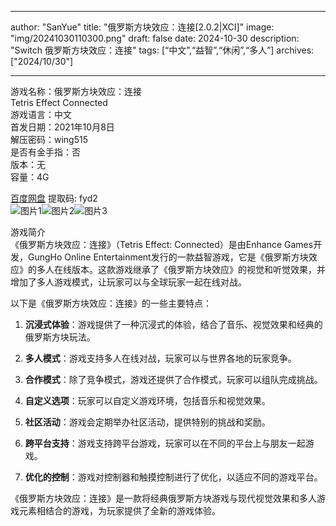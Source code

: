 
---
author: "SanYue"
title: "俄罗斯方块效应：连接[2.0.2|XCI]"
image: "img/20241030110300.png"
draft: false
date: 2024-10-30
description: "Switch 俄罗斯方块效应：连接"
tags: [“中文”,“益智”,“休闲”,“多人”]
archives: ["2024/10/30"]

---

游戏名称：俄罗斯方块效应：连接   
Tetris Effect Connected    
游戏语言：中文  
首发日期：2021年10月8日  
解压密码：wing515  
是否有金手指：否  
版本：无   
容量：4G

[百度网盘](https://pan.baidu.com/s/1yWBX7NeYMZ5J8N77zJx65A) 提取码: fyd2  
![图片1](img/92bf78b4b244.jpg)![图片2](img/090f7683453891.jpg)![图片3](img/3cd0c0cefa0e.jpg)  

游戏简介  
《俄罗斯方块效应：连接》（Tetris Effect: Connected）是由Enhance Games开发，GungHo Online Entertainment发行的一款益智游戏，它是《俄罗斯方块效应》的多人在线版本。这款游戏继承了《俄罗斯方块效应》的视觉和听觉效果，并增加了多人游戏模式，让玩家可以与全球玩家一起在线对战。

以下是《俄罗斯方块效应：连接》的一些主要特点：

1. **沉浸式体验**：游戏提供了一种沉浸式的体验，结合了音乐、视觉效果和经典的俄罗斯方块玩法。

2. **多人模式**：游戏支持多人在线对战，玩家可以与世界各地的玩家竞争。

3. **合作模式**：除了竞争模式，游戏还提供了合作模式，玩家可以组队完成挑战。

4. **自定义选项**：玩家可以自定义游戏环境，包括音乐和视觉效果。

5. **社区活动**：游戏会定期举办社区活动，提供特别的挑战和奖励。

6. **跨平台支持**：游戏支持跨平台游戏，玩家可以在不同的平台上与朋友一起游戏。

7. **优化的控制**：游戏对控制器和触摸控制进行了优化，以适应不同的游戏平台。

《俄罗斯方块效应：连接》是一款将经典俄罗斯方块游戏与现代视觉效果和多人游戏元素相结合的游戏，为玩家提供了全新的游戏体验。
